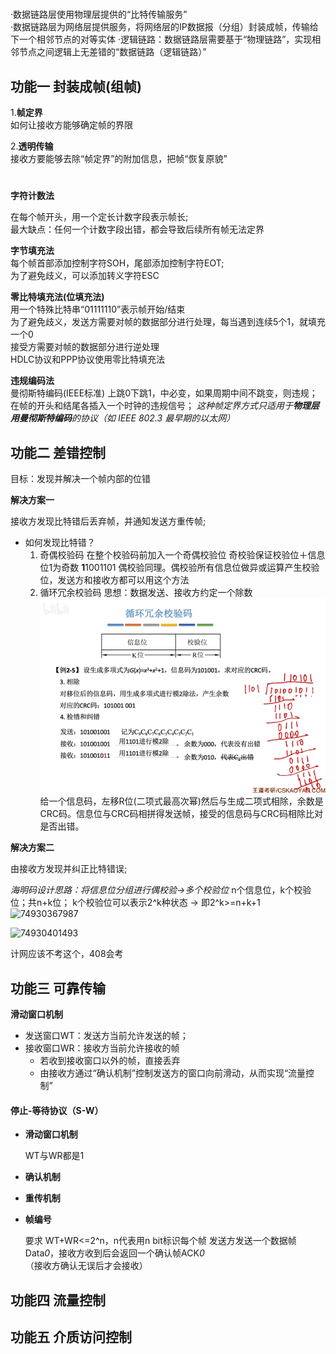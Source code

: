 #  
·数据链路层使用物理层提供的“比特传输服务”  
·数据链路层为网络层提供服务，将网络层的IP数据报（分组）封装成帧，传输给下一个相邻节点的对等实体
·逻辑链路：数据链路层需要基于“物理链路”，实现相邻节点之间逻辑上无差错的“数据链路（逻辑链路）”  

## 功能一 封装成帧(组帧)  

1.**帧定界**  
如何让接收方能够确定帧的界限

2.**透明传输**    
接收方要能够去除“帧定界”的附加信息，把帧“恢复原貌”  

#  
**字符计数法**  

在每个帧开头，用一个定长计数字段表示帧长;  
最大缺点：任何一个计数字段出错，都会导致后续所有帧无法定界  

**字节填充法**  
每个帧首部添加控制字符SOH，尾部添加控制字符EOT;  
为了避免歧义，可以添加转义字符ESC  

**零比特填充法(位填充法)**  
用一个特殊比特串“01111110”表示帧开始/结束  
为了避免歧义，发送方需要对帧的数据部分进行处理，每当遇到连续5个1，就填充一个0  
接受方需要对帧的数据部分进行逆处理  
HDLC协议和PPP协议使用零比特填充法

**违规编码法**  
曼彻斯特编码(IEEE标准)
上跳0下跳1，中必变，如果周期中间不跳变，则违规；
在帧的开头和结尾各插入一个时钟的违规信号；
*这种帧定界方式只适用于**物理层用曼彻斯特编码**的协议（如 IEEE 802.3 最早期的以太网）*

## 功能二 差错控制  

目标：发现并解决一个帧内部的位错

**解决方案一**

接收方发现比特错后丢弃帧，并通知发送方重传帧;

- 如何发现比特错？
  1. 奇偶校验码
     在整个校验码前加入一个奇偶校验位
     奇校验保证校验位＋信息位1为奇数  **1**1001101
     偶校验同理。偶校验所有信息位做异或运算产生校验位，发送方和接收方都可以用这个方法
  2. 循环冗余校验码
     思想：数据发送、接收方约定一个除数
     ![alt text](image.png)
     给一个信息码，左移R位(二项式最高次幂)然后与生成二项式相除，余数是CRC码。信息位与CRC码相拼得发送帧，接受的信息码与CRC码相除比对是否出错。


**解决方案二**

由接收方发现并纠正比特错误;

*海明码设计思路：将信息位分组进行偶校验->多个校验位*
n个信息位，k个校验位；共n+k位；
k个校验位可以表示2^k种状态  ->  即2^k>=n+k+1
![74930367987](C:\Users\30875\AppData\Local\Temp\1749303679878.png)

![74930401493](C:\Users\30875\AppData\Local\Temp\1749304014939.png)

计网应该不考这个，408会考



## 功能三 可靠传输  

**滑动窗口机制**

- 发送窗口WT：发送方当前允许发送的帧；
- 接收窗口WR：接收方当前允许接收的帧
  - 若收到接收窗口以外的帧，直接丢弃
  - 由接收方通过“确认机制”控制发送方的窗口向前滑动，从而实现“流量控制”

#### 停止-等待协议（S-W）

- **滑动窗口机制**

  WT与WR都是1

- **确认机制**

- **重传机制**

- **帧编号**

  要求 WT+WR<=2^n，n代表用n bit标识每个帧
  发送方发送一个数据帧Data*0*，接收方收到后会返回一个确认帧ACK*0*（接收方确认无误后才会接收）

## 功能四 流量控制  
## 功能五 介质访问控制  